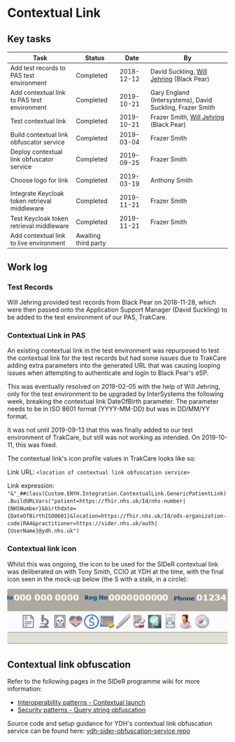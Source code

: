 # Contextual Link
## Key tasks
Task | Status | Date | By |
-----|--------|------|----|
Add test records to PAS test environment | Completed | 2018-12-12 | David Suckling, [Will Jehring](https://github.com/wjehring) (Black Pear)
Add contextual link to PAS test environment | Completed | 2019-10-21 | Gary England (Intersystems), David Suckling, Frazer Smith
Test contextual link | Completed | 2019-10-21 | Frazer Smith, [Will Jehring](https://github.com/wjehring) (Black Pear)
Build contextual link obfuscator service | Completed | 2019-03-04 | Frazer Smith
Deploy contextual link obfuscator service | Completed | 2019-09-25 | Frazer Smith
Choose logo for link | Completed | 2019-03-19 | Anthony Smith
Integrate Keycloak token retrieval middleware | Completed | 2019-11-21 | Frazer Smith
Test Keycloak token retrieval middleware | Completed | 2019-11-21 | Frazer Smith
Add contextual link to live environment | Awaiting third party | |

## Work log
### Test Records
Will Jehring provided test records from Black Pear on 2018-11-28, which were then passed onto the Application Support Manager (David Suckling) to be added to the test environment of our PAS, TrakCare.

### Contextual Link in PAS
An existing contextual link in the test environment was repurposed to test the contextual link for the test records but had some issues due to TrakCare adding extra parameters into the generated URL that was causing looping issues when attempting to authenticate and login to Black Pear's eSP.

This was eventually resolved on 2019-02-05 with the help of Will Jehring, only for the test environment to be upgraded by InterSystems the following week, breaking the contextual link DateOfBirth parameter. The parameter needs to be in ISO 8601 format (YYYY-MM-DD) but was in DD/MM/YY format.

It was not until 2019-09-13 that this was finally added to our test environment of TrakCare, but still was not working as intended.
On 2019-10-11, this was fixed.

The contextual link's icon profile values in TrakCare looks like so:

Link URL: `
<location of contextual link obfuscation service>
`

Link expression: `
"&"_##class(Custom.ENYH.Integration.ContextualLink.GenericPatientLink).BuildURLVars("patient=https://fhir.nhs.uk/Id/nhs-number|{NHSNumber}&birthdate={DateOfBirthISO8601}&location=https://fhir.nhs.uk/Id/ods-organization-code|RA4&practitioner=https://sider.nhs.uk/auth|{UserName}@ydh.nhs.uk")
`

### Contextual link icon
Whilst this was ongoing, the icon to be used for the SIDeR contextual link was deliberated on with Tony Smith, CCIO at YDH at the time, with the final icon seen in the mock-up below (the S with a stalk, in a circle):

<img src="https://raw.githubusercontent.com/Fdawgs/ydh-fhir-listeners/master/docs/images/YDH-TrakCare-SIDeR-Contextual-Link-Icon.png" width="800">

## Contextual link obfuscation
Refer to the following pages in the SIDeR programme wiki for more information:
- [Interoperability patterns - Contextual launch](https://github.com/Somerset-SIDeR-Programme/SIDeR-interop-patterns/wiki/contextual-launch)
- [Security patterns - Query string obfuscation](https://github.com/Somerset-SIDeR-Programme/SIDeR-interop-patterns/wiki/query-string-obfuscation)

Source code and setup guidance for YDH's contextual link obfuscation service can be found here: [ydh-sider-obfuscation-service repo](https://github.com/Somerset-SIDeR-Programme/ydh-sider-obfuscation-service)
